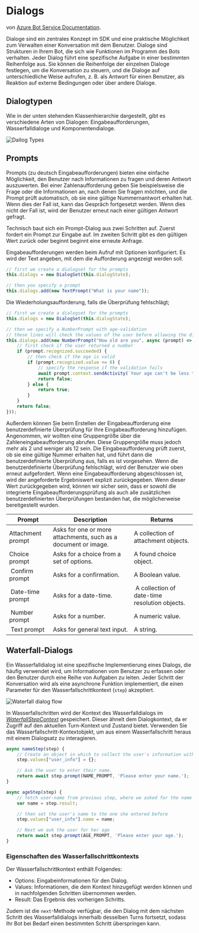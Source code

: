 # Dialogs

von [Azure Bot Service Documentation](https://docs.microsoft.com/de-de/azure/bot-service/bot-builder-concept-dialog?view=azure-bot-service-4.0).

Dialoge sind ein zentrales Konzept im SDK und eine praktische Möglichkeit zum Verwalten einer Konversation mit dem Benutzer. Dialoge sind Strukturen in Ihrem Bot, die sich wie Funktionen im Programm des Bots verhalten. Jeder Dialog führt eine spezifische Aufgabe in einer bestimmten Reihenfolge aus. Sie können die Reihenfolge der einzelnen Dialoge festlegen, um die Konversation zu steuern, und die Dialoge auf unterschiedliche Weise aufrufen, z. B. als Antwort für einen Benutzer, als Reaktion auf externe Bedingungen oder über andere Dialoge.

## Dialogtypen

Wie in der unten stehenden Klassenhierarchie dargestellt, gibt es verschiedene Arten von Dialogen: Eingabeaufforderungen, Wasserfalldialoge und Komponentendialoge.

![Dailog Types](https://docs.microsoft.com/de-de/azure/bot-service/v4sdk/media/bot-builder-dialog-classes.png?view=azure-bot-service-4.0)

## Prompts

Prompts (zu deutsch Eingabeaufforderungen) bieten eine einfache Möglichkeit, den Benutzer nach Informationen zu fragen und deren Antwort auszuwerten. Bei einer Zahlenaufforderung geben Sie beispielsweise die Frage oder die Informationen an, nach denen Sie fragen möchten, und die Prompt prüft automatisch, ob sie eine gültige Nummernantwort erhalten hat. Wenn dies der Fall ist, kann das Gespräch fortgesetzt werden. Wenn dies nicht der Fall ist, wird der Benutzer erneut nach einer gültigen Antwort gefragt.

Technisch baut sich ein Prompt-Dialog aus zwei Schritten auf. Zuerst fordert ein Prompt zur Eingabe auf. Im zweiten Schritt gibt es den gültigen Wert zurück oder beginnt beginnt eine erneute Anfrage.

Eingabeaufforderungen werden beim Aufruf mit Optionen konfiguriert. Es wird der Text angeben, mit dem die Aufforderung angezeigt werden soll.

```javascript
// first we create a dialogset for the prompts
this.dialogs = new DialogSet(this.dialogState);

// then you specify a prompt
this.dialogs.add(new TextPrompt("What is your name"));
```

Die Wiederholungsaufforderung, falls die Überprüfung fehlschlägt;

```javascript
// first we create a dialogset for the prompts
this.dialogs = new DialogSet(this.dialogState);

// then we specify a NumberPrompt with age-validation
// these lines will check the values of the user before allowing the dialog to continue
this.dialogs.add(new NumberPrompt("How old are you", async (prompt) => {
    // first check if the user returned a number
    if (prompt.recognized.succeeded) {
        // then check if the age is valid
        if (prompt.recognized.value <= 0) {
            // specify the response if the validation fails
            await prompt.context.sendActivity(`Your age can't be less than zero.`);
            return false;
        } else {
            return true;
        }
    }
    return false;
}));
```

Außerdem können Sie beim Erstellen der Eingabeaufforderung eine benutzerdefinierte Überprüfung für Ihre Eingabeaufforderung hinzufügen. Angenommen, wir wollten eine Gruppengröße über die Zahleneingabeaufforderung abrufen. Diese Gruppengröße muss jedoch mehr als 2 und weniger als 12 sein. Die Eingabeaufforderung prüft zuerst, ob sie eine gültige Nummer erhalten hat, und führt dann die benutzerdefinierte Überprüfung aus, falls es ist vorgesehen. Wenn die benutzerdefinierte Überprüfung fehlschlägt, wird der Benutzer wie oben erneut aufgefordert.
Wenn eine Eingabeaufforderung abgeschlossen ist, wird der angeforderte Ergebniswert explizit zurückgegeben. Wenn dieser Wert zurückgegeben wird, können wir sicher sein, dass er sowohl die integrierte Eingabeaufforderungsprüfung als auch alle zusätzlichen benutzerdefinierten Überprüfungen bestanden hat, die möglicherweise bereitgestellt wurden.

| Prompt | Description | Returns |
|--|--|--|
| Attachment prompt | Asks for one or more attachments, such as a document or image. | A collection of attachment objects. |
| Choice prompt | Asks for a choice from a set of options. | A found choice object. |
| Confirm prompt | Asks for a confirmation. | A Boolean value. |
| Date-time prompt | Asks for a date-time. | A collection of date-time resolution objects. |
| Number prompt | Asks for a number. | A numeric value. |
| Text prompt | Asks for general text input. | A string.|

## Waterfall-Dialogs

Ein Wasserfalldialog ist eine spezifische Implementierung eines Dialogs, die häufig verwendet wird, um Informationen vom Benutzer zu erfassen oder den Benutzer durch eine Reihe von Aufgaben zu leiten. Jeder Schritt der Konversation wird als eine asynchrone Funktion implementiert, die einen Parameter für den Wasserfallschrittkontext (`step`) akzeptiert.

![Waterfall dialog flow](https://docs.microsoft.com/en-us/azure/bot-service/v4sdk/media/bot-builder-dialog-concept.png?view=azure-bot-service-4.0)

In Wasserfallschritten wird der Kontext des Wasserfalldialogs im *[WaterfallStepContext](https://docs.microsoft.com/en-us/javascript/api/botbuilder-dialogs/waterfallstepcontext?view=botbuilder-ts-latest)* gespeichert. Dieser ähnelt dem Dialogkontext, da er Zugriff auf den aktuellen Turn-Kontext und Zustand bietet. Verwenden Sie das Wasserfallschritt-Kontextobjekt, um aus einem Wasserfallschritt heraus mit einem Dialogsatz zu interagieren.

```javascript
async nameStep(step) {
    // Create an object in which to collect the user's information within the dialog. We can use this information in subsequent steps.
    step.values["user_info"] = {};

    // Ask the user to enter their name.
    return await step.prompt(NAME_PROMPT, 'Please enter your name.');
}

async ageStep(step) {
    // fetch user-name from previous step, where we asked for the name
    var name = step.result;

    // then set the user's name to the one she entered before
    step.values["user_info"].name = name;

    // Next we ask the user for her age
    return await step.prompt(AGE_PROMPT, 'Please enter your age.');
}
```

### Eigenschaften des Wasserfallschrittkontexts

Der Wasserfallschrittkontext enthält Folgendes:

* Options: Eingabeinformationen für den Dialog.
* Values: Informationen, die dem Kontext hinzugefügt werden können und in nachfolgenden Schritten übernommen werden.
* Result: Das Ergebnis des vorherigen Schritts.

Zudem ist die `next`-Methode verfügbar, die den Dialog mit dem nächsten Schritt des Wasserfalldialogs innerhalb desselben Turns fortsetzt, sodass Ihr Bot bei Bedarf einen bestimmten Schritt überspringen kann.